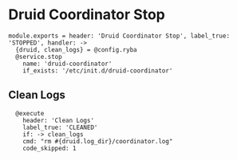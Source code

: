 
# Druid Coordinator Stop

    module.exports = header: 'Druid Coordinator Stop', label_true: 'STOPPED', handler: ->
      {druid, clean_logs} = @config.ryba
      @service.stop
        name: 'druid-coordinator'
        if_exists: '/etc/init.d/druid-coordinator'

## Clean Logs

      @execute
        header: 'Clean Logs'
        label_true: 'CLEANED'
        if: -> clean_logs
        cmd: "rm #{druid.log_dir}/coordinator.log"
        code_skipped: 1
